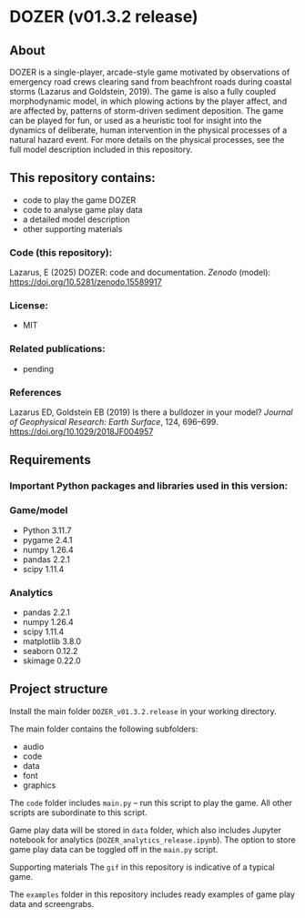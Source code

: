 # DOZER (v01.3.2 release)

## About
DOZER is a single-player, arcade-style game motivated by observations of emergency road crews clearing sand from beachfront roads during coastal storms (Lazarus and Goldstein, 2019).
The game is also a fully coupled morphodynamic model, in which plowing actions by the player affect, and are affected by, patterns of storm-driven sediment deposition.
The game can be played for fun, or used as a heuristic tool for insight into the dynamics of deliberate, human intervention in the physical processes of a natural hazard event.
For more details on the physical processes, see the full model description included in this repository.

## This repository contains:
* code to play the game DOZER
* code to analyse game play data
* a detailed model description
* other supporting materials

### Code (this repository):
Lazarus, E (2025) DOZER: code and documentation. _Zenodo_ (model): https://doi.org/10.5281/zenodo.15589917

### License:
* MIT

### Related publications:
* pending

### References
Lazarus ED,  Goldstein EB (2019) Is there a bulldozer in your model? _Journal of Geophysical Research: Earth Surface_, 124, 696–699. https://doi.org/10.1029/2018JF004957

## Requirements
### Important Python packages and libraries used in this version:
### Game/model
* Python 3.11.7
* pygame 2.4.1
* numpy 1.26.4
* pandas 2.2.1
* scipy 1.11.4

### Analytics
* pandas 2.2.1
* numpy 1.26.4
* scipy 1.11.4
* matplotlib 3.8.0
* seaborn 0.12.2
* skimage 0.22.0

## Project structure
Install the main folder ```DOZER_v01.3.2.release``` in your working directory.

The main folder contains the following subfolders:
* audio
* code
* data
* font
* graphics

The ```code``` folder includes ```main.py``` – run this script to play the game. All other scripts are subordinate to this script.

Game play data will be stored in ```data``` folder, which also includes Jupyter notebook for analytics (```DOZER_analytics_release.ipynb```). The option to store game play data can be toggled off in the ```main.py``` script.

Supporting materials
The ```gif``` in this repository is indicative of a typical game.

The ```examples``` folder in this repository includes ready examples of game play data and screengrabs.
